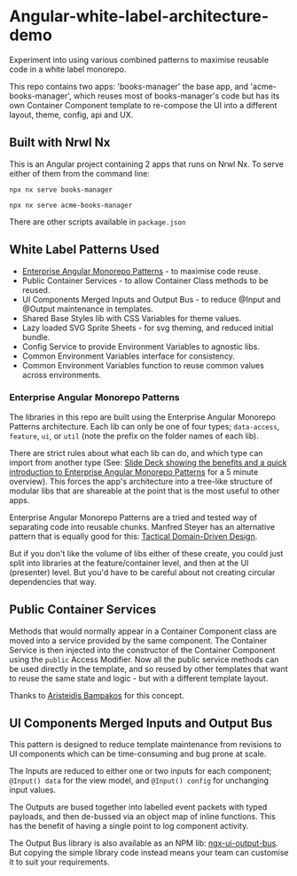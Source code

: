 # Angular-white-label-architecture-demo

Experiment into using various combined patterns to maximise reusable code in a white label monorepo.

This repo contains two apps: 'books-manager' the base app, and 'acme-books-manager', which reuses most of books-manager's code but has its own Container Component template to re-compose the UI into a different layout, theme, config, api and UX.

## Built with Nrwl Nx

This is an Angular project containing 2 apps that runs on Nrwl Nx. To serve either of them from the command line:

```
npx nx serve books-manager

npx nx serve acme-books-manager
```

There are other scripts available in `package.json`

## White Label Patterns Used

- [Enterprise Angular Monorepo Patterns](https://go.nrwl.io/angular-enterprise-monorepo-patterns-new-book) - to maximise code reuse.
- Public Container Services - to allow Container Class methods to be reused.
- UI Components Merged Inputs and Output Bus - to reduce @Input and @Output maintenance in templates.
- Shared Base Styles lib with CSS Variables for theme values.
- Lazy loaded SVG Sprite Sheets - for svg theming, and reduced initial bundle.
- Config Service to provide Environment Variables to agnostic libs.
- Common Environment Variables interface for consistency.
- Common Environment Variables function to reuse common values across environments.

### Enterprise Angular Monorepo Patterns

The libraries in this repo are built using the Enterprise Angular Monorepo Patterns architecture. Each lib can only be one of four types; `data-access`, `feature`, `ui`, or `util` (note the prefix on the folder names of each lib).

There are strict rules about what each lib can do, and which type can import from another type (See: [Slide Deck showing the benefits and a quick introduction to Enterprise Angular Monorepo Patterns](https://docs.google.com/presentation/d/1onEJciG3Yxb5PoOxl9ZyYCcdc-FykPEoDl4utx4k7WU/edit?usp=sharing) for a 5 minute overview). This forces the app's architecture into a tree-like structure of modular libs that are shareable at the point that is the most useful to other apps.

Enterprise Angular Monorepo Patterns are a tried and tested way of separating code into reusable chunks. Manfred Steyer has an alternative pattern that is equally good for this: [Tactical Domain-Driven Design](https://www.angulararchitects.io/en/aktuelles/tactical-domain-driven-design-with-monorepos/).

But if you don't like the volume of libs either of these create, you could just split into libraries at the feature/container level, and then at the UI (presenter) level. But you'd have to be careful about not creating circular dependencies that way.

## Public Container Services

Methods that would normally appear in a Container Component class are moved into a service provided by the same component. The Container Service is then injected into the constructor of the Container Component using the `public` Access Modifier. Now all the public service methods can be used directly in the template, and so reused by other templates that want to reuse the same state and logic - but with a different template layout.

Thanks to [Aristeidis Bampakos](https://twitter.com/abampakos) for this concept.

## UI Components Merged Inputs and Output Bus

This pattern is designed to reduce template maintenance from revisions to UI components which can be time-consuming and bug prone at scale.

The Inputs are reduced to either one or two inputs for each component; `@Input() data` for the view model, and `@Input() config` for unchanging input values.

The Outputs are bused together into labelled event packets with typed payloads, and then de-bussed via an object map of inline functions. This has the benefit of having a single point to log component activity.

The Output Bus library is also available as an NPM lib: [ngx-ui-output-bus](https://www.npmjs.com/package/@gyrus/ngx-ui-output-bus). But copying the simple library code instead means your team can customise it to suit your requirements.
